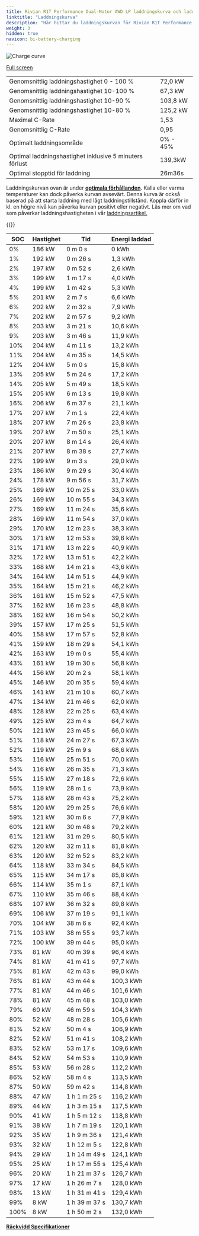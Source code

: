 ```yaml
---
title: Rivian R1T Performance Dual-Motor AWD LP laddningskurva och laddningsprestanda
linktitle: "Laddningskurva"
description: "Här hittar du laddningskurvan för Rivian R1T Performance Dual-Motor AWD LP."
weight: 3
hidden: true
navicon: bi-battery-charging
---
```

<!-- markdownlint-disable MD033 -->
<img src="/images/models/rivian/r1/r1t_performance_dual-motor_awd_lp/chargingcurve.svg" alt="Charge curve" class="img-fluid">

[Full screen](/images/models/rivian/r1/r1t_performance_dual-motor_awd_lp/chargingcurve.svg)


<table class="table table-striped border">
<tbody>
<tr>
<td>Genomsnittlig laddningshastighet 0 - 100 %</td><td>72,0 kW</td>
</tr>
<tr>
<td>Genomsnittlig laddningshastighet 10-100 %</td><td>67,3 kW</td>
</tr>
<tr>
<td>Genomsnittlig laddningshastighet 10-90 %</td><td>103,8 kW</td>
</tr>
<tr>
<td>Genomsnittlig laddningshastighet 10-80 %</td><td>125,2 kW</td>
</tr>
<tr>
<td>Maximal C-Rate</td><td>1,53</td>
</tr>
<tr>
<td>Genomsnittlig C-Rate</td><td>0,95</td>
</tr>
<tr>
<td>Optimalt laddningsområde</td><td>0% - 45%</td>
</tr>
<tr>
<td>Optimal laddningshastighet inklusive 5 minuters förlust</td><td>139,3kW</td>
</tr>
<tr>
<td>Optimal stopptid för laddning</td><td>26m36s</td>
</tr>
</tbody>
</table>


Laddningskurvan ovan är under **[optimala förhållanden](../../../../../technology/battery/charging/#temperatur)**. Kalla eller varma temperaturer kan dock påverka kurvan avsevärt. Denna kurva är också baserad på att starta laddning med lågt laddningstillstånd. Koppla därför in kl. en högre nivå kan påverka kurvan positivt eller negativt. Läs mer om vad som påverkar laddningshastigheten i vår [laddningsartikel.](../../../../../technology/battery/charging/)


{{<evkxdisplayaddarticle />}}
<table class="table table-striped border">
<thead>
<tr><th>SOC</th><th>Hastighet</th><th>Tid</th><th>Energi laddad</th></tr>
</thead>
<tbody>
<tr>
<td>0%</td><td>186 kW</td><td> 0 m 0 s </td><td>0 kWh </td>
</tr>
<tr>
<td>1%</td><td>192 kW</td><td> 0 m 26 s </td><td>1,3 kWh </td>
</tr>
<tr>
<td>2%</td><td>197 kW</td><td> 0 m 52 s </td><td>2,6 kWh </td>
</tr>
<tr>
<td>3%</td><td>199 kW</td><td> 1 m 17 s </td><td>4,0 kWh </td>
</tr>
<tr>
<td>4%</td><td>199 kW</td><td> 1 m 42 s </td><td>5,3 kWh </td>
</tr>
<tr>
<td>5%</td><td>201 kW</td><td> 2 m 7 s </td><td>6,6 kWh </td>
</tr>
<tr>
<td>6%</td><td>202 kW</td><td> 2 m 32 s </td><td>7,9 kWh </td>
</tr>
<tr>
<td>7%</td><td>202 kW</td><td> 2 m 57 s </td><td>9,2 kWh </td>
</tr>
<tr>
<td>8%</td><td>203 kW</td><td> 3 m 21 s </td><td>10,6 kWh </td>
</tr>
<tr>
<td>9%</td><td>203 kW</td><td> 3 m 46 s </td><td>11,9 kWh </td>
</tr>
<tr>
<td>10%</td><td>204 kW</td><td> 4 m 11 s </td><td>13,2 kWh </td>
</tr>
<tr>
<td>11%</td><td>204 kW</td><td> 4 m 35 s </td><td>14,5 kWh </td>
</tr>
<tr>
<td>12%</td><td>204 kW</td><td> 5 m 0 s </td><td>15,8 kWh </td>
</tr>
<tr>
<td>13%</td><td>205 kW</td><td> 5 m 24 s </td><td>17,2 kWh </td>
</tr>
<tr>
<td>14%</td><td>205 kW</td><td> 5 m 49 s </td><td>18,5 kWh </td>
</tr>
<tr>
<td>15%</td><td>205 kW</td><td> 6 m 13 s </td><td>19,8 kWh </td>
</tr>
<tr>
<td>16%</td><td>206 kW</td><td> 6 m 37 s </td><td>21,1 kWh </td>
</tr>
<tr>
<td>17%</td><td>207 kW</td><td> 7 m 1 s </td><td>22,4 kWh </td>
</tr>
<tr>
<td>18%</td><td>207 kW</td><td> 7 m 26 s </td><td>23,8 kWh </td>
</tr>
<tr>
<td>19%</td><td>207 kW</td><td> 7 m 50 s </td><td>25,1 kWh </td>
</tr>
<tr>
<td>20%</td><td>207 kW</td><td> 8 m 14 s </td><td>26,4 kWh </td>
</tr>
<tr>
<td>21%</td><td>207 kW</td><td> 8 m 38 s </td><td>27,7 kWh </td>
</tr>
<tr>
<td>22%</td><td>199 kW</td><td> 9 m 3 s </td><td>29,0 kWh </td>
</tr>
<tr>
<td>23%</td><td>186 kW</td><td> 9 m 29 s </td><td>30,4 kWh </td>
</tr>
<tr>
<td>24%</td><td>178 kW</td><td> 9 m 56 s </td><td>31,7 kWh </td>
</tr>
<tr>
<td>25%</td><td>169 kW</td><td> 10 m 25 s </td><td>33,0 kWh </td>
</tr>
<tr>
<td>26%</td><td>169 kW</td><td> 10 m 55 s </td><td>34,3 kWh </td>
</tr>
<tr>
<td>27%</td><td>169 kW</td><td> 11 m 24 s </td><td>35,6 kWh </td>
</tr>
<tr>
<td>28%</td><td>169 kW</td><td> 11 m 54 s </td><td>37,0 kWh </td>
</tr>
<tr>
<td>29%</td><td>170 kW</td><td> 12 m 23 s </td><td>38,3 kWh </td>
</tr>
<tr>
<td>30%</td><td>171 kW</td><td> 12 m 53 s </td><td>39,6 kWh </td>
</tr>
<tr>
<td>31%</td><td>171 kW</td><td> 13 m 22 s </td><td>40,9 kWh </td>
</tr>
<tr>
<td>32%</td><td>172 kW</td><td> 13 m 51 s </td><td>42,2 kWh </td>
</tr>
<tr>
<td>33%</td><td>168 kW</td><td> 14 m 21 s </td><td>43,6 kWh </td>
</tr>
<tr>
<td>34%</td><td>164 kW</td><td> 14 m 51 s </td><td>44,9 kWh </td>
</tr>
<tr>
<td>35%</td><td>164 kW</td><td> 15 m 21 s </td><td>46,2 kWh </td>
</tr>
<tr>
<td>36%</td><td>161 kW</td><td> 15 m 52 s </td><td>47,5 kWh </td>
</tr>
<tr>
<td>37%</td><td>162 kW</td><td> 16 m 23 s </td><td>48,8 kWh </td>
</tr>
<tr>
<td>38%</td><td>162 kW</td><td> 16 m 54 s </td><td>50,2 kWh </td>
</tr>
<tr>
<td>39%</td><td>157 kW</td><td> 17 m 25 s </td><td>51,5 kWh </td>
</tr>
<tr>
<td>40%</td><td>158 kW</td><td> 17 m 57 s </td><td>52,8 kWh </td>
</tr>
<tr>
<td>41%</td><td>159 kW</td><td> 18 m 29 s </td><td>54,1 kWh </td>
</tr>
<tr>
<td>42%</td><td>163 kW</td><td> 19 m 0 s </td><td>55,4 kWh </td>
</tr>
<tr>
<td>43%</td><td>161 kW</td><td> 19 m 30 s </td><td>56,8 kWh </td>
</tr>
<tr>
<td>44%</td><td>156 kW</td><td> 20 m 2 s </td><td>58,1 kWh </td>
</tr>
<tr>
<td>45%</td><td>146 kW</td><td> 20 m 35 s </td><td>59,4 kWh </td>
</tr>
<tr>
<td>46%</td><td>141 kW</td><td> 21 m 10 s </td><td>60,7 kWh </td>
</tr>
<tr>
<td>47%</td><td>134 kW</td><td> 21 m 46 s </td><td>62,0 kWh </td>
</tr>
<tr>
<td>48%</td><td>128 kW</td><td> 22 m 25 s </td><td>63,4 kWh </td>
</tr>
<tr>
<td>49%</td><td>125 kW</td><td> 23 m 4 s </td><td>64,7 kWh </td>
</tr>
<tr>
<td>50%</td><td>121 kW</td><td> 23 m 45 s </td><td>66,0 kWh </td>
</tr>
<tr>
<td>51%</td><td>118 kW</td><td> 24 m 27 s </td><td>67,3 kWh </td>
</tr>
<tr>
<td>52%</td><td>119 kW</td><td> 25 m 9 s </td><td>68,6 kWh </td>
</tr>
<tr>
<td>53%</td><td>116 kW</td><td> 25 m 51 s </td><td>70,0 kWh </td>
</tr>
<tr>
<td>54%</td><td>116 kW</td><td> 26 m 35 s </td><td>71,3 kWh </td>
</tr>
<tr>
<td>55%</td><td>115 kW</td><td> 27 m 18 s </td><td>72,6 kWh </td>
</tr>
<tr>
<td>56%</td><td>119 kW</td><td> 28 m 1 s </td><td>73,9 kWh </td>
</tr>
<tr>
<td>57%</td><td>118 kW</td><td> 28 m 43 s </td><td>75,2 kWh </td>
</tr>
<tr>
<td>58%</td><td>120 kW</td><td> 29 m 25 s </td><td>76,6 kWh </td>
</tr>
<tr>
<td>59%</td><td>121 kW</td><td> 30 m 6 s </td><td>77,9 kWh </td>
</tr>
<tr>
<td>60%</td><td>121 kW</td><td> 30 m 48 s </td><td>79,2 kWh </td>
</tr>
<tr>
<td>61%</td><td>121 kW</td><td> 31 m 29 s </td><td>80,5 kWh </td>
</tr>
<tr>
<td>62%</td><td>120 kW</td><td> 32 m 11 s </td><td>81,8 kWh </td>
</tr>
<tr>
<td>63%</td><td>120 kW</td><td> 32 m 52 s </td><td>83,2 kWh </td>
</tr>
<tr>
<td>64%</td><td>118 kW</td><td> 33 m 34 s </td><td>84,5 kWh </td>
</tr>
<tr>
<td>65%</td><td>115 kW</td><td> 34 m 17 s </td><td>85,8 kWh </td>
</tr>
<tr>
<td>66%</td><td>114 kW</td><td> 35 m 1 s </td><td>87,1 kWh </td>
</tr>
<tr>
<td>67%</td><td>110 kW</td><td> 35 m 46 s </td><td>88,4 kWh </td>
</tr>
<tr>
<td>68%</td><td>107 kW</td><td> 36 m 32 s </td><td>89,8 kWh </td>
</tr>
<tr>
<td>69%</td><td>106 kW</td><td> 37 m 19 s </td><td>91,1 kWh </td>
</tr>
<tr>
<td>70%</td><td>104 kW</td><td> 38 m 6 s </td><td>92,4 kWh </td>
</tr>
<tr>
<td>71%</td><td>103 kW</td><td> 38 m 55 s </td><td>93,7 kWh </td>
</tr>
<tr>
<td>72%</td><td>100 kW</td><td> 39 m 44 s </td><td>95,0 kWh </td>
</tr>
<tr>
<td>73%</td><td>81 kW</td><td> 40 m 39 s </td><td>96,4 kWh </td>
</tr>
<tr>
<td>74%</td><td>81 kW</td><td> 41 m 41 s </td><td>97,7 kWh </td>
</tr>
<tr>
<td>75%</td><td>81 kW</td><td> 42 m 43 s </td><td>99,0 kWh </td>
</tr>
<tr>
<td>76%</td><td>81 kW</td><td> 43 m 44 s </td><td>100,3 kWh </td>
</tr>
<tr>
<td>77%</td><td>81 kW</td><td> 44 m 46 s </td><td>101,6 kWh </td>
</tr>
<tr>
<td>78%</td><td>81 kW</td><td> 45 m 48 s </td><td>103,0 kWh </td>
</tr>
<tr>
<td>79%</td><td>60 kW</td><td> 46 m 59 s </td><td>104,3 kWh </td>
</tr>
<tr>
<td>80%</td><td>52 kW</td><td> 48 m 28 s </td><td>105,6 kWh </td>
</tr>
<tr>
<td>81%</td><td>52 kW</td><td> 50 m 4 s </td><td>106,9 kWh </td>
</tr>
<tr>
<td>82%</td><td>52 kW</td><td> 51 m 41 s </td><td>108,2 kWh </td>
</tr>
<tr>
<td>83%</td><td>52 kW</td><td> 53 m 17 s </td><td>109,6 kWh </td>
</tr>
<tr>
<td>84%</td><td>52 kW</td><td> 54 m 53 s </td><td>110,9 kWh </td>
</tr>
<tr>
<td>85%</td><td>53 kW</td><td> 56 m 28 s </td><td>112,2 kWh </td>
</tr>
<tr>
<td>86%</td><td>52 kW</td><td> 58 m 4 s </td><td>113,5 kWh </td>
</tr>
<tr>
<td>87%</td><td>50 kW</td><td> 59 m 42 s </td><td>114,8 kWh </td>
</tr>
<tr>
<td>88%</td><td>47 kW</td><td>1 h 1 m 25 s </td><td>116,2 kWh </td>
</tr>
<tr>
<td>89%</td><td>44 kW</td><td>1 h 3 m 15 s </td><td>117,5 kWh </td>
</tr>
<tr>
<td>90%</td><td>41 kW</td><td>1 h 5 m 12 s </td><td>118,8 kWh </td>
</tr>
<tr>
<td>91%</td><td>38 kW</td><td>1 h 7 m 19 s </td><td>120,1 kWh </td>
</tr>
<tr>
<td>92%</td><td>35 kW</td><td>1 h 9 m 36 s </td><td>121,4 kWh </td>
</tr>
<tr>
<td>93%</td><td>32 kW</td><td>1 h 12 m 5 s </td><td>122,8 kWh </td>
</tr>
<tr>
<td>94%</td><td>29 kW</td><td>1 h 14 m 49 s </td><td>124,1 kWh </td>
</tr>
<tr>
<td>95%</td><td>25 kW</td><td>1 h 17 m 55 s </td><td>125,4 kWh </td>
</tr>
<tr>
<td>96%</td><td>20 kW</td><td>1 h 21 m 37 s </td><td>126,7 kWh </td>
</tr>
<tr>
<td>97%</td><td>17 kW</td><td>1 h 26 m 7 s </td><td>128,0 kWh </td>
</tr>
<tr>
<td>98%</td><td>13 kW</td><td>1 h 31 m 41 s </td><td>129,4 kWh </td>
</tr>
<tr>
<td>99%</td><td>8 kW</td><td>1 h 39 m 37 s </td><td>130,7 kWh </td>
</tr>
<tr>
<td>100%</td><td>8 kW</td><td>1 h 50 m 2 s </td><td>132,0 kWh </td>
</tr>
</tbody>
</table>

<div class="mt-3 mb-3">
<a href="../rangeandconsumption/" class="text-decoration-none text-black">
<strong><i class="bi-arrow-left"></i> Räckvidd </strong>
</a>
<a href="../specifications/" class="text-decoration-none text-black float-end">
<strong>Specifikationer <i class="bi-arrow-right"></i></strong>
</a>
</div>
